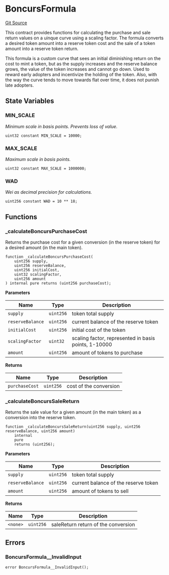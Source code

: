 # BoncursFormula
[Git Source](https://github.com/dustinstacy/boncurs/blob/7928cae257b46ede89b50d06eaae18601fcd0340/contracts/experimental/utils/BoncursFormula.sol)

This contract provides functions for calculating the purchase and sale return values on a uinque curve using a scaling factor.
The formula converts a desired token amount into a reserve token cost and the sale of a token amount into a reserve token return.

This formula is a custom curve that sees an initial diminishing return on the cost to mint a token, but as the supply increases
and the reserve balance grows, the value of the token increases and cannot go down. Used to reward early adopters and incentivize
the holding of the token. Also, with the way the curve tends to move towards flat over time, it does not punish late adopters.


## State Variables
### MIN_SCALE
*Minimum scale in basis points. Prevents loss of value.*


```solidity
uint32 constant MIN_SCALE = 10000;
```


### MAX_SCALE
*Maximum scale in basis points.*


```solidity
uint32 constant MAX_SCALE = 1000000;
```


### WAD
*Wei as decimal precision for calculations.*


```solidity
uint256 constant WAD = 10 ** 18;
```


## Functions
### _calculateBoncursPurchaseCost

Returns the purchase cost for a given conversion (in the reserve token) for a desired amount (in the main token).


```solidity
function _calculateBoncursPurchaseCost(
    uint256 supply,
    uint256 reserveBalance,
    uint256 initialCost,
    uint32 scalingFactor,
    uint256 amount
) internal pure returns (uint256 purchaseCost);
```
**Parameters**

|Name|Type|Description|
|----|----|-----------|
|`supply`|`uint256`|token total supply|
|`reserveBalance`|`uint256`|current balance of the reserve token|
|`initialCost`|`uint256`|initial cost of the token|
|`scalingFactor`|`uint32`|scaling factor, represented in basis points, 1-10000|
|`amount`|`uint256`|amount of tokens to purchase|

**Returns**

|Name|Type|Description|
|----|----|-----------|
|`purchaseCost`|`uint256`|cost of the conversion|


### _calculateBoncursSaleReturn

Returns the sale value for a given amount (in the main token) as a conversion into the reserve token.


```solidity
function _calculateBoncursSaleReturn(uint256 supply, uint256 reserveBalance, uint256 amount)
    internal
    pure
    returns (uint256);
```
**Parameters**

|Name|Type|Description|
|----|----|-----------|
|`supply`|`uint256`|token total supply|
|`reserveBalance`|`uint256`|current balance of the reserve token|
|`amount`|`uint256`|amount of tokens to sell|

**Returns**

|Name|Type|Description|
|----|----|-----------|
|`<none>`|`uint256`|saleReturn return of the conversion|


## Errors
### BoncursFormula__InvalidInput

```solidity
error BoncursFormula__InvalidInput();
```

